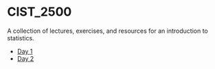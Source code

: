 # CIST_2500
A collection of lectures, exercises, and resources for an introduction to statistics. 

* [Day 1](day1.md)
* [Day 2](day2.md)

